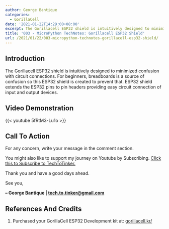 ```yaml
---
author: George Bantique
categories:
  - GorillaCell
date: '2021-01-22T14:29:00+08:00'
excerpt: The Gorillacell ESP32 shield is intuitively designed to minimized confusion with circuit connections. For beginners, breadboards is a source of confusion so this ESP32 shield is created to prevent that. ESP32 shield extends the ESP32 pins to pin headers providing easy circuit connection of input and output devices.
title: '003 - MicroPython TechNotes: Gorillacell ESP32 Shield'
url: /2021/01/22/003-micropython-technotes-gorillacell-esp32-shield/
---
```


## **Introduction**

The Gorillacell ESP32 shield is intuitively designed to minimized confusion with circuit connections. For beginners, breadboards is a source of confusion so this ESP32 shield is created to prevent that. ESP32 shield extends the ESP32 pins to pin headers providing easy circuit connection of input and output devices.

## **Video Demonstration**

{{< youtube 5fRtM3-Lu1o >}}

## **Call To Action**

For any concern, write your message in the comment section.

You might also like to support my journey on Youtube by Subscribing. [Click this to Subscribe to TechToTinker.](https://www.youtube.com/c/TechToTinker?sub_confirmation=1)

Thank you and have a good days ahead.

See you,

**– George Bantique | tech.to.tinker@gmail.com**

## **References And Credits**

1. Purchased your GorillaCell ESP32 Development kit at: 
[gorillacell.kr/](http://gorillacell.kr/)

